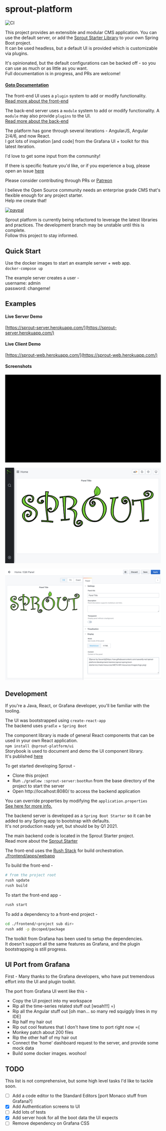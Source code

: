 # sprout-platform  
![CI](https://github.com/savantly-net/sprout-platform/workflows/CI/badge.svg)

This project provides an extensible and modular CMS application.
You can use the default server, or add the [Sprout Starter Library](./backend/starters/sprout-spring-boot-starter) to your own Spring Boot project.  
It can be used headless, but a default UI is provided which is customizable via plugins.  

It's opinionated, but the default configurations can be backed off - so you can use as much or as little as you want.  
Full documentation is in progress, and PRs are welcome!  

#### [Goto Documentation](./docs/)  

The front-end UI uses a `plugin` system to add or modify functionality.  
[Read more about the front-end](./frontend/)  

The back-end server uses a `module` system to add or modify functionality. A `module` may also provide `plugins` to the UI.  
[Read more about the back-end](./backend/)  


The platform has gone through several iterations - AngularJS, Angular 2/4/6, and now React.  
I got lots of inspiration [and code] from the Grafana UI + toolkit for this latest iteration.  

I'd love to get some input from the community!  

If there is specific feature you'd like, or if you experience a bug, please open an issue [here](https://github.com/savantly-net/sprout-platform/issues)  

Please consider contributing through PRs or [Patreon](https://www.patreon.com/savantly)  

I believe the Open Source community needs an enterprise grade CMS that's flexible enough for any project starter.  
Help me create that! 

[![paypal](https://www.paypalobjects.com/en_US/i/btn/btn_donateCC_LG.gif)](https://paypal.me/Savantly)  

Sprout platform is currently being refactored to leverage the latest libraries and practices. 
The development branch may be unstable until this is complete.  
Follow this project to stay informed.  

## Quick Start  

Use the docker images to start an example server + web app.  
`docker-compose up`  

The example server creates a user -  
username: admin  
password: changeme!  


## Examples

#### Live Server Demo  
[https://sprout-server.herokuapp.com/](https://sprout-server.herokuapp.com/)  

#### Live Client Demo
[https://sprout-web.herokuapp.com/](https://sprout-web.herokuapp.com/)  


#### Screenshots 

![Sprout Web App](./docs/img/hello-world.gif)  


![Sprout Web App](./docs/img/default.png)  


![Sprout Web App](./docs/img/panel_edit.png)  


## Development 
If you're a Java, React, or Grafana developer, you'll be familiar with the tooling. 

The UI was bootstrapped using `create-react-app`  
The backend uses `gradle` + `Spring Boot`  

The component library is made of general React components that can be used in your own React application.  
`npm install @sprout-platform/ui`  
Storybook is used to document and demo the UI component library.  
It's published [here](https://master--5f96ec613d800900227e3b76.chromatic.com)  

To get started developing Sprout -  
- Clone this project 
- Run `./gradlew :sprout-server:bootRun` from the base directory of the project to start the server 
- Open http://localhost:8080/ to access the backend application  

You can override properties by modifying the `application.properties`    
[See here for more info.](./backend/starters/sprout-spring-boot-starter/src/main/resources/)  

The backend server is developed as a `Spring Boot Starter` so it can be added to any Spring app to bootstrap with defaults.  
It's not production ready yet, but should be by Q1 2021.  

The main backend code is located in the Sprout Starter project.  
Read more about the [Sprout Starter](./backend/starters/sprout-spring-boot-starter)

The front-end uses the [Rush Stack](https://rushstack.io/) for build orchestration. [./frontend/apps/webapp](./frontend/apps/webapp)  

To build the front-end -  
```bash
# from the project root
rush update
rush build
```

To start the front-end app -  
```bash
rush start
``` 

To add a dependency to a front-end project - 
```bash
cd ./frontend/<project sub dir>
rush add -p @scoped/package
```


The toolkit from Grafana has been used to setup the dependencies.  
It doesn't support all the same features as Grafana, and the plugin bootstrapping is still progress.  


## UI Port from Grafana 
First - Many thanks to the Grafana developers, who have put tremendous effort into the UI and plugin toolkit.  

The port from Grafana UI went like this - 
- Copy the UI project into my workspace
- Rip all the time-series related stuff out [woah!!!] =)
- Rip all the Angular stuff out [oh man... so many red squiggly lines in my IDE]
- Rip half my hair out
- Rip out cool features that I don't have time to port right now =(
- Monkey patch about 200 files
- Rip the other half of my hair out
- Connect the 'home' dashboard request to the server, and provide some mock data
- Build some docker images. woohoo!


## TODO
This list is not comprehensive, but some high level tasks I'd like to tackle soon. 

- [ ] Add a code editor to the Standard Editors [port Monaco stuff from Grafana?]
- [X] Add Authentication screens to UI
- [ ] Add lots of tests
- [X] Add server hook for all the boot data the UI expects
- [ ] Remove dependency on Grafana CSS
